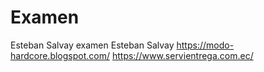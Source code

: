 # Examen
Esteban Salvay examen
Esteban Salvay
https://modo-hardcore.blogspot.com/
https://www.servientrega.com.ec/

